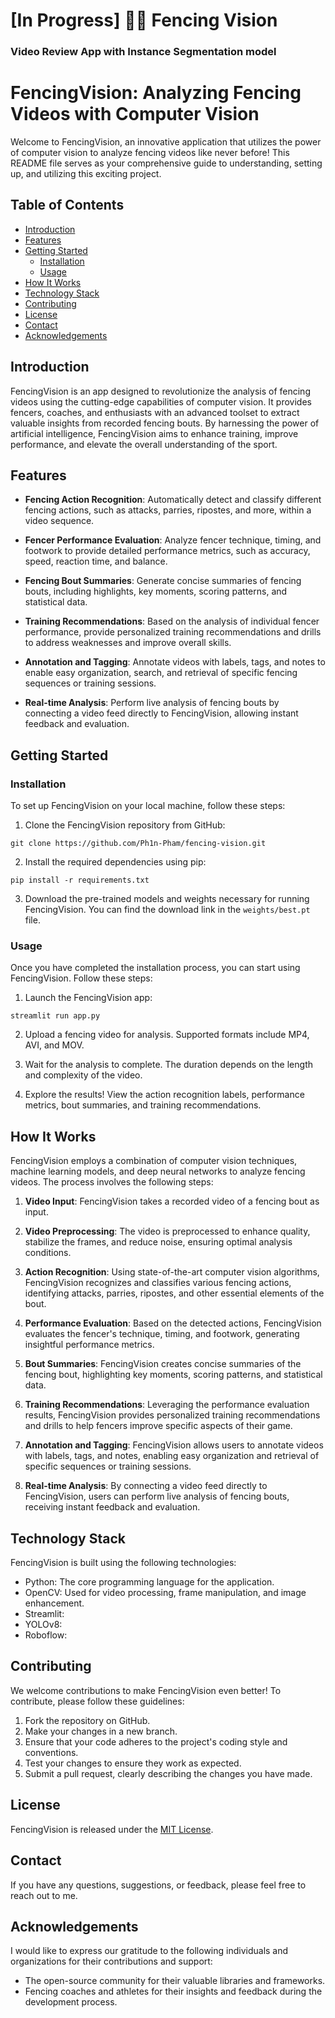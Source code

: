 # [In Progress] 🤺📸 Fencing Vision 
### Video Review App with Instance Segmentation model

# FencingVision: Analyzing Fencing Videos with Computer Vision

<!---![FencingVision Logo](https://yourdomain.com/images/logo.png)
--->
Welcome to FencingVision, an innovative application that utilizes the power of computer vision to analyze fencing videos like never before! This README file serves as your comprehensive guide to understanding, setting up, and utilizing this exciting project.

## Table of Contents
- [Introduction](#introduction)
- [Features](#features)
- [Getting Started](#getting-started)
  - [Installation](#installation)
  - [Usage](#usage)
- [How It Works](#how-it-works)
- [Technology Stack](#technology-stack)
- [Contributing](#contributing)
- [License](#license)
- [Contact](#contact)
- [Acknowledgements](#acknowledgements)

## Introduction

FencingVision is an app designed to revolutionize the analysis of fencing videos using the cutting-edge capabilities of computer vision. It provides fencers, coaches, and enthusiasts with an advanced toolset to extract valuable insights from recorded fencing bouts. By harnessing the power of artificial intelligence, FencingVision aims to enhance training, improve performance, and elevate the overall understanding of the sport.

## Features

- **Fencing Action Recognition**: Automatically detect and classify different fencing actions, such as attacks, parries, ripostes, and more, within a video sequence.

- **Fencer Performance Evaluation**: Analyze fencer technique, timing, and footwork to provide detailed performance metrics, such as accuracy, speed, reaction time, and balance.

- **Fencing Bout Summaries**: Generate concise summaries of fencing bouts, including highlights, key moments, scoring patterns, and statistical data.

- **Training Recommendations**: Based on the analysis of individual fencer performance, provide personalized training recommendations and drills to address weaknesses and improve overall skills.

- **Annotation and Tagging**: Annotate videos with labels, tags, and notes to enable easy organization, search, and retrieval of specific fencing sequences or training sessions.

- **Real-time Analysis**: Perform live analysis of fencing bouts by connecting a video feed directly to FencingVision, allowing instant feedback and evaluation.

## Getting Started

### Installation

To set up FencingVision on your local machine, follow these steps:

1. Clone the FencingVision repository from GitHub:
```
git clone https://github.com/Ph1n-Pham/fencing-vision.git
```

2. Install the required dependencies using pip:
```
pip install -r requirements.txt
```

3. Download the pre-trained models and weights necessary for running FencingVision. You can find the download link in the `weights/best.pt` file.

### Usage

Once you have completed the installation process, you can start using FencingVision. Follow these steps:

1. Launch the FencingVision app:
```
streamlit run app.py
```

2. Upload a fencing video for analysis. Supported formats include MP4, AVI, and MOV.

3. Wait for the analysis to complete. The duration depends on the length and complexity of the video.

4. Explore the results! View the action recognition labels, performance metrics, bout summaries, and training recommendations.

## How It Works

FencingVision employs a combination of computer vision techniques, machine learning models, and deep neural networks to analyze fencing videos. The process involves the following steps:

1. **Video Input**: FencingVision takes a recorded video of a fencing bout as input.

2. **Video Preprocessing**: The video is preprocessed to enhance quality, stabilize the frames, and reduce noise, ensuring optimal analysis conditions.

3. **Action Recognition**: Using state-of-the-art computer vision algorithms, FencingVision recognizes and classifies various fencing actions, identifying attacks, parries, ripostes, and other essential elements of the bout.

4. **Performance Evaluation**: Based on the detected actions, FencingVision evaluates the fencer's technique, timing, and footwork, generating insightful performance metrics.

5. **Bout Summaries**: FencingVision creates concise summaries of the fencing bout, highlighting key moments, scoring patterns, and statistical data.

6. **Training Recommendations**: Leveraging the performance evaluation results, FencingVision provides personalized training recommendations and drills to help fencers improve specific aspects of their game.

7. **Annotation and Tagging**: FencingVision allows users to annotate videos with labels, tags, and notes, enabling easy organization and retrieval of specific sequences or training sessions.

8. **Real-time Analysis**: By connecting a video feed directly to FencingVision, users can perform live analysis of fencing bouts, receiving instant feedback and evaluation.

## Technology Stack

FencingVision is built using the following technologies:

- Python: The core programming language for the application.
- OpenCV: Used for video processing, frame manipulation, and image enhancement.
- Streamlit:
- YOLOv8:
- Roboflow:

## Contributing

We welcome contributions to make FencingVision even better! To contribute, please follow these guidelines:

1. Fork the repository on GitHub.
2. Make your changes in a new branch.
3. Ensure that your code adheres to the project's coding style and conventions.
4. Test your changes to ensure they work as expected.
5. Submit a pull request, clearly describing the changes you have made.

## License

FencingVision is released under the [MIT License](https://github.com/yourusername/fencing-vision/blob/main/LICENSE).

## Contact

If you have any questions, suggestions, or feedback, please feel free to reach out to me.

## Acknowledgements

I would like to express our gratitude to the following individuals and organizations for their contributions and support:

- The open-source community for their valuable libraries and frameworks.
- Fencing coaches and athletes for their insights and feedback during the development process.
